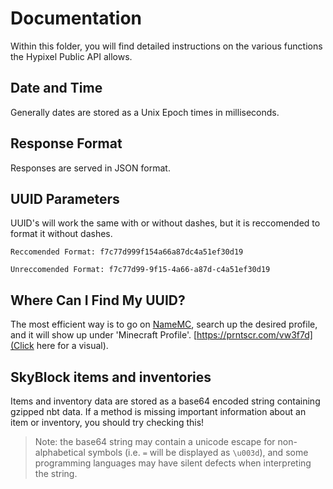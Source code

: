# Documentation  
Within this folder, you will find detailed instructions on the various functions the Hypixel Public API allows.

## Date and Time  
Generally dates are stored as a Unix Epoch times in milliseconds.

## Response Format  
Responses are served in JSON format.

## UUID Parameters
UUID's will work the same with or without dashes, but it is reccomended to format it without dashes.

``Reccomended Format: f7c77d999f154a66a87dc4a51ef30d19``

``Unreccomended Format: f7c77d99-9f15-4a66-a87d-c4a51ef30d19``

## Where Can I Find My UUID?
The most efficient way is to go on [NameMC](https://namemc.com/), search up the desired profile, and it will show up under 'Minecraft Profile'. [https://prntscr.com/vw3f7d](Click here for a visual).

## SkyBlock items and inventories
Items and inventory data are stored as a base64 encoded string containing gzipped nbt data.
If a method is missing important information about an item or inventory, you should try checking this!
>Note: the base64 string may contain a unicode escape for non-alphabetical symbols (i.e. `=` will be displayed as `\u003d`), and some programming languages may have silent defects when interpreting the string.
